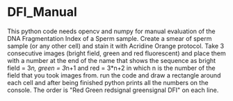 # DFI_Manual
This python code needs opencv and numpy for manual evaluation of the DNA Fragmentation Index of a Sperm sample. 
Create a smear of sperm sample (or any other cell) and stain it with Acridine Orange protocol. Take 3 consecutive images (bright field, green and red fluorescent) and place them with a number at the end of the name that shows the sequence as bright field = 3*n, green = 3*n+1 and red = 3*n+2 in which n is the number of the field that you took images from. run the code and draw a rectangle around each cell and after being finished python prints all the numbers on the console.  The order is "Red Green redsignal greensignal DFI" on each line.
